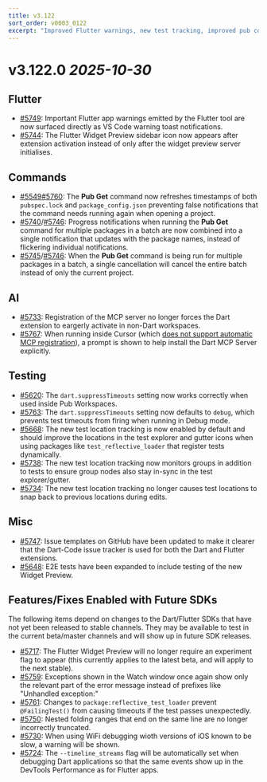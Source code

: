 ```yaml
---
title: v3.122
sort_order: v0003_0122
excerpt: "Improved Flutter warnings, new test tracking, improved pub command execution, ..."
---
```


# v3.122.0 _2025-10-30_

## Flutter

- [#5749](https://github.com/Dart-Code/Dart-Code/issues/5749): Important Flutter app warnings emitted by the Flutter tool are now surfaced directly as VS Code warning toast notifications.
- [#5744](https://github.com/Dart-Code/Dart-Code/issues/5744): The Flutter Widget Preview sidebar icon now appears after extension activation instead of only after the widget preview server initialises.

## Commands

- [#5549](https://github.com/Dart-Code/Dart-Code/issues/5549)[#5760](https://github.com/Dart-Code/Dart-Code/issues/5760): The **Pub Get** command now refreshes timestamps of both `pubspec.lock` and `package_config.json` preventing false notifications that the command needs running again when opening a project.
- [#5740](https://github.com/Dart-Code/Dart-Code/issues/5740)/[#5746](https://github.com/Dart-Code/Dart-Code/issues/5746): Progress notifications when running the **Pub Get** command for multiple packages in a batch are now combined into a single notification that updates with the package names, instead of flickering individual notifications.
- [#5745](https://github.com/Dart-Code/Dart-Code/issues/5745)/[#5746](https://github.com/Dart-Code/Dart-Code/issues/5746): When the **Pub Get** command is being run for multiple packages in a batch, a single cancellation will cancel the entire batch instead of only the current project.

## AI

- [#5733](https://github.com/Dart-Code/Dart-Code/issues/5733): Registration of the MCP server no longer forces the Dart extension to eargerly activate in non-Dart workspaces.
- [#5767](https://github.com/Dart-Code/Dart-Code/issues/5767): When running inside Cursor (which [does not support automatic MCP registration](https://forum.cursor.com/t/support-vs-codes-register-mcp-server-definition-provider-api/133031)), a prompt is shown to help install the Dart MCP Server explicitly.

## Testing

- [#5620](https://github.com/Dart-Code/Dart-Code/issues/5620): The `dart.suppressTimeouts` setting now works correctly when used inside Pub Workspaces.
- [#5763](https://github.com/Dart-Code/Dart-Code/issues/5763): The `dart.suppressTimeouts` setting now defaults to `debug`, which prevents test timeouts from firing when running in Debug mode.
- [#5668](https://github.com/Dart-Code/Dart-Code/issues/5668): The new test location tracking is now enabled by default and should improve the locations in the test explorer and gutter icons when using packages like `test_reflective_loader` that register tests dynamically.
- [#5738](https://github.com/Dart-Code/Dart-Code/issues/5738): The new test location tracking now monitors groups in addition to tests to ensure group nodes also stay in-sync in the test explorer/gutter.
- [#5734](https://github.com/Dart-Code/Dart-Code/issues/5734): The new test location tracking no longer causes test locations to snap back to previous locations during edits.

## Misc

- [#5747](https://github.com/Dart-Code/Dart-Code/issues/5747): Issue templates on GitHub have been updated to make it clearer that the Dart-Code issue tracker is used for both the Dart and Flutter extensions.
- [#5648](https://github.com/Dart-Code/Dart-Code/issues/5648): E2E tests have been expanded to include testing of the new Widget Preview.

## Features/Fixes Enabled with Future SDKs

The following items depend on changes to the Dart/Flutter SDKs that have not yet been released to stable channels. They may be available to test in the current beta/master channels and will show up in future SDK releases.

- [#5717](https://github.com/Dart-Code/Dart-Code/issues/5717): The Flutter Widget Preview will no longer require an experiment flag to appear (this currently applies to the latest beta, and will apply to the next stable).
- [#5759](https://github.com/Dart-Code/Dart-Code/issues/5759): Exceptions shown in the Watch window once again show only the relevant part of the error message instead of prefixes like "Unhandled exception:"
- [#5761](https://github.com/Dart-Code/Dart-Code/issues/5761): Changes to `package:reflective_test_loader` prevent `@FailingTest()` from causing timeouts if the test passes unexpectedly.
- [#5750](https://github.com/Dart-Code/Dart-Code/issues/5750): Nested folding ranges that end on the same line are no longer incorrectly truncated.
- [#5730](https://github.com/Dart-Code/Dart-Code/issues/5730): When using WiFi debugging wioth versions of iOS known to be slow, a warning will be shown.
- [#5724](https://github.com/Dart-Code/Dart-Code/issues/5724): The `--timeline_streams` flag will be automatically set when debugging Dart applications so that the same events show up in the DevTools Performance as for Flutter apps.

